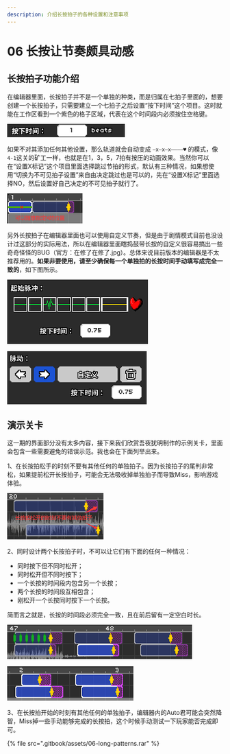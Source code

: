 ```yaml
---
description: 介绍长按拍子的各种设置和注意事项
---
```


# 06 长按让节奏颇具动感

## 长按拍子功能介绍

在编辑器里面，长按拍子并不是一个单独的种类，而是归属在七拍子里面的，想要创建一个长按拍子，只需要建立一个七拍子之后设置“按下时间”这个项目。这时就能在工作区看到一个紫色的格子区域，代表在这个时间段内必须按住空格键。

![](.gitbook/assets/06-01.png)

如果不对其添加任何其他设置，那么轨道就会自动变成 `—x—x—x————♥` 的模式，像`4-1`这关的矿工一样，也就是在1，3，5，7拍有按压的动画效果。当然你可以在“设置X标记”这个项目里面选择跳过节拍的形式，默认有三种情况，如果想使用“切换为不可见拍子设置”来自由决定跳过也是可以的，先在“设置X标记”里面选择NO，然后设置好自己决定的不可见拍子就行了。

![](.gitbook/assets/06-02.png)

另外长按拍子在编辑器里面也可以使用自定义节奏，但是由于剧情模式目前也没设计过这部分的实际用法，所以在编辑器里面瞎捣鼓带长按的自定义很容易搞出一些奇奇怪怪的BUG（官方：在修了在修了.jpg）。总体来说目前版本的编辑器是不太推荐用的。**如果非要使用，请至少确保每一个单独拍的长按时间手动填写成完全一致的**，如下图所示。

![](.gitbook/assets/06-03.png)

![](.gitbook/assets/06-04.png)

## 演示关卡

这一期的界面部分没有太多内容，接下来我们欣赏吾夜犹明制作的示例关卡，里面会包含一些需要避免的错误示范。我也会在下面列举出来。

1、在长按拍松手的时刻不要有其他任何的单独拍子。因为长按拍子的尾判非常松，如果提前松开长按拍子，可能会无法吸收掉单独拍子而导致Miss，影响游戏体验。

![](.gitbook/assets/06-05.png)

2、同时设计两个长按拍子时，不可以让它们有下面的任何一种情况：

* 同时按下但不同时松开；
* 同时松开但不同时按下；
* 一个长按的时间段内包含另一个长按；
* 两个长按的时间段互相包含；
* 刚松开一个长按同时按下一个长按。

简而言之就是，长按的时间段必须完全一致，且在前后留有一定空白时长。

![](.gitbook/assets/06-06.png)

![](.gitbook/assets/06-07.png)

3、在长按拍开始的时刻有其他任何的单独拍子，编辑器内的Auto君可能会突然降智，Miss掉一些手动能够完成的长按拍，这个时候手动测试一下玩家能否完成即可。

{% file src=".gitbook/assets/06-long-patterns.rar" %}

